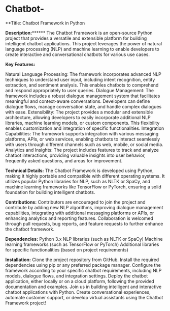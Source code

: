 # Chatbot-
**Title: Chatbot Framework in Python

**Description:********
The Chatbot Framework is an open-source Python project that provides a versatile and extensible platform for building intelligent chatbot applications. This project leverages the power of natural language processing (NLP) and machine learning to enable developers to create interactive and conversational chatbots for various use cases.

**Key Features:**

Natural Language Processing: The framework incorporates advanced NLP techniques to understand user input, including intent recognition, entity extraction, and sentiment analysis. This enables chatbots to comprehend and respond appropriately to user queries.
Dialogue Management: The framework includes a robust dialogue management system that facilitates meaningful and context-aware conversations. Developers can define dialogue flows, manage conversation state, and handle complex dialogues with ease.
Extensibility: The project provides a modular and extensible architecture, allowing developers to easily incorporate additional NLP libraries, machine learning models, or custom components. This flexibility enables customization and integration of specific functionalities.
Integration Capabilities: The framework supports integration with various messaging platforms, APIs, or web services, enabling chatbots to interact seamlessly with users through different channels such as web, mobile, or social media.
Analytics and Insights: The project includes features to track and analyze chatbot interactions, providing valuable insights into user behavior, frequently asked questions, and areas for improvement.

**Technical Details:**
The Chatbot Framework is developed using Python, making it highly portable and compatible with different operating systems. It utilizes popular Python libraries for NLP, such as NLTK or SpaCy, and machine learning frameworks like TensorFlow or PyTorch, ensuring a solid foundation for building intelligent chatbots.

**Contributions:**
Contributors are encouraged to join the project and contribute by adding new NLP algorithms, improving dialogue management capabilities, integrating with additional messaging platforms or APIs, or enhancing analytics and reporting features. Collaboration is welcomed through pull requests, bug reports, and feature requests to further enhance the chatbot framework.

**Dependencies:**
Python 3.x
NLP libraries (such as NLTK or SpaCy)
Machine learning frameworks (such as TensorFlow or PyTorch)
Additional libraries for specific functionalities (based on project requirements)

**Installation:**
Clone the project repository from GitHub.
Install the required dependencies using pip or any preferred package manager.
Configure the framework according to your specific chatbot requirements, including NLP models, dialogue flows, and integration settings.
Deploy the chatbot application, either locally or on a cloud platform, following the provided documentation and examples.
Join us in building intelligent and interactive chatbot applications with Python. Create conversational experiences, automate customer support, or develop virtual assistants using the Chatbot Framework project!
